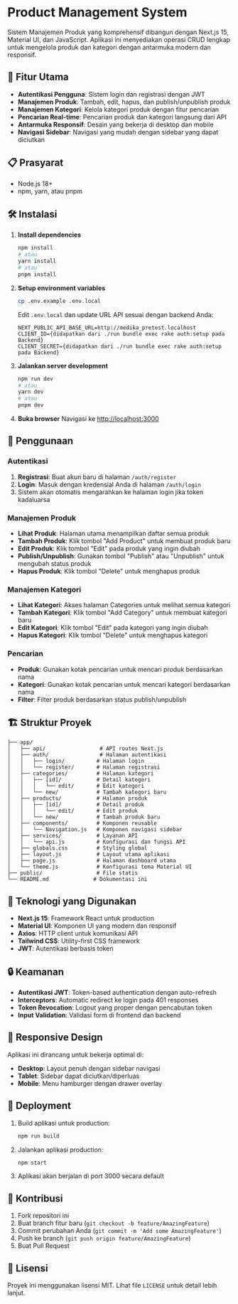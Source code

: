 # Product Management System

Sistem Manajemen Produk yang komprehensif dibangun dengan Next.js 15, Material UI, dan JavaScript. Aplikasi ini menyediakan operasi CRUD lengkap untuk mengelola produk dan kategori dengan antarmuka modern dan responsif.

## 🚀 Fitur Utama

- **Autentikasi Pengguna**: Sistem login dan registrasi dengan JWT
- **Manajemen Produk**: Tambah, edit, hapus, dan publish/unpublish produk
- **Manajemen Kategori**: Kelola kategori produk dengan fitur pencarian
- **Pencarian Real-time**: Pencarian produk dan kategori langsung dari API
- **Antarmuka Responsif**: Desain yang bekerja di desktop dan mobile
- **Navigasi Sidebar**: Navigasi yang mudah dengan sidebar yang dapat diciutkan

## 📋 Prasyarat

- Node.js 18+
- npm, yarn, atau pnpm

## 🛠️ Instalasi

1. **Install dependencies**
   ```bash
   npm install
   # atau
   yarn install
   # atau
   pnpm install
   ```

2. **Setup environment variables**
   ```bash
   cp .env.example .env.local
   ```
   Edit `.env.local` dan update URL API sesuai dengan backend Anda:
   ```env
   NEXT_PUBLIC_API_BASE_URL=http://medika_pretest.localhost
   CLIENT_ID={didapatkan dari ./run bundle exec rake auth:setup pada Backend}
   CLIENT_SECRET={didapatkan dari ./run bundle exec rake auth:setup pada Backend}
   ```

3. **Jalankan server development**
   ```bash
   npm run dev
   # atau
   yarn dev
   # atau
   pnpm dev
   ```

4. **Buka browser**
   Navigasi ke [http://localhost:3000](http://localhost:3000)

## 📖 Penggunaan

### Autentikasi
1. **Registrasi**: Buat akun baru di halaman `/auth/register`
2. **Login**: Masuk dengan kredensial Anda di halaman `/auth/login`
3. Sistem akan otomatis mengarahkan ke halaman login jika token kadaluarsa

### Manajemen Produk
- **Lihat Produk**: Halaman utama menampilkan daftar semua produk
- **Tambah Produk**: Klik tombol "Add Product" untuk membuat produk baru
- **Edit Produk**: Klik tombol "Edit" pada produk yang ingin diubah
- **Publish/Unpublish**: Gunakan tombol "Publish" atau "Unpublish" untuk mengubah status produk
- **Hapus Produk**: Klik tombol "Delete" untuk menghapus produk

### Manajemen Kategori
- **Lihat Kategori**: Akses halaman Categories untuk melihat semua kategori
- **Tambah Kategori**: Klik tombol "Add Category" untuk membuat kategori baru
- **Edit Kategori**: Klik tombol "Edit" pada kategori yang ingin diubah
- **Hapus Kategori**: Klik tombol "Delete" untuk menghapus kategori

### Pencarian
- **Produk**: Gunakan kotak pencarian untuk mencari produk berdasarkan nama
- **Kategori**: Gunakan kotak pencarian untuk mencari kategori berdasarkan nama
- **Filter**: Filter produk berdasarkan status publish/unpublish

## 🏗️ Struktur Proyek

```
├── app/
│   ├── api/                 # API routes Next.js
│   ├── auth/                # Halaman autentikasi
│   │   ├── login/          # Halaman login
│   │   └── register/       # Halaman registrasi
│   ├── categories/         # Halaman kategori
│   │   ├── [id]/           # Detail kategori
│   │   │   └── edit/       # Edit kategori
│   │   └── new/            # Tambah kategori baru
│   ├── products/           # Halaman produk
│   │   ├── [id]/           # Detail produk
│   │   │   └── edit/       # Edit produk
│   │   └── new/            # Tambah produk baru
│   ├── components/         # Komponen reusable
│   │   └── Navigation.js   # Komponen navigasi sidebar
│   ├── services/           # Layanan API
│   │   └── api.js          # Konfigurasi dan fungsi API
│   ├── globals.css         # Styling global
│   ├── layout.js           # Layout utama aplikasi
│   ├── page.js             # Halaman dashboard utama
│   └── theme.js            # Konfigurasi tema Material UI
├── public/                 # File statis
└── README.md              # Dokumentasi ini
```

## 🔧 Teknologi yang Digunakan

- **Next.js 15**: Framework React untuk production
- **Material UI**: Komponen UI yang modern dan responsif
- **Axios**: HTTP client untuk komunikasi API
- **Tailwind CSS**: Utility-first CSS framework
- **JWT**: Autentikasi berbasis token

## 🔒 Keamanan

- **Autentikasi JWT**: Token-based authentication dengan auto-refresh
- **Interceptors**: Automatic redirect ke login pada 401 responses
- **Token Revocation**: Logout yang proper dengan pencabutan token
- **Input Validation**: Validasi form di frontend dan backend

## 📱 Responsive Design

Aplikasi ini dirancang untuk bekerja optimal di:
- **Desktop**: Layout penuh dengan sidebar navigasi
- **Tablet**: Sidebar dapat diciutkan/diperluas
- **Mobile**: Menu hamburger dengan drawer overlay

## 🚀 Deployment

1. Build aplikasi untuk production:
   ```bash
   npm run build
   ```

2. Jalankan aplikasi production:
   ```bash
   npm start
   ```

3. Aplikasi akan berjalan di port 3000 secara default

## 🤝 Kontribusi

1. Fork repositori ini
2. Buat branch fitur baru (`git checkout -b feature/AmazingFeature`)
3. Commit perubahan Anda (`git commit -m 'Add some AmazingFeature'`)
4. Push ke branch (`git push origin feature/AmazingFeature`)
5. Buat Pull Request

## 📝 Lisensi

Proyek ini menggunakan lisensi MIT. Lihat file `LICENSE` untuk detail lebih lanjut.

